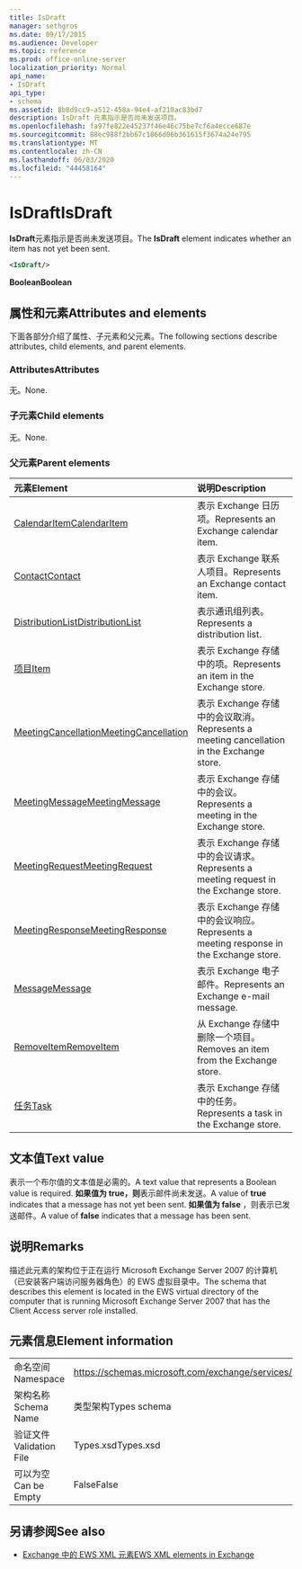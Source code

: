 ```yaml
---
title: IsDraft
manager: sethgros
ms.date: 09/17/2015
ms.audience: Developer
ms.topic: reference
ms.prod: office-online-server
localization_priority: Normal
api_name:
- IsDraft
api_type:
- schema
ms.assetid: 8b8d9cc9-a512-458a-94e4-af210ac83bd7
description: IsDraft 元素指示是否尚未发送项目。
ms.openlocfilehash: fa97fe822e45237f46e46c75be7cf6a4ecce687e
ms.sourcegitcommit: 88ec988f2bb67c1866d06b361615f3674a24e795
ms.translationtype: MT
ms.contentlocale: zh-CN
ms.lasthandoff: 06/03/2020
ms.locfileid: "44458164"
---
```

# <a name="isdraft"></a><span data-ttu-id="32e9a-103">IsDraft</span><span class="sxs-lookup"><span data-stu-id="32e9a-103">IsDraft</span></span>

<span data-ttu-id="32e9a-104">**IsDraft**元素指示是否尚未发送项目。</span><span class="sxs-lookup"><span data-stu-id="32e9a-104">The **IsDraft** element indicates whether an item has not yet been sent.</span></span> 
  
```xml
<IsDraft/>
```

 <span data-ttu-id="32e9a-105">**Boolean**</span><span class="sxs-lookup"><span data-stu-id="32e9a-105">**Boolean**</span></span>
## <a name="attributes-and-elements"></a><span data-ttu-id="32e9a-106">属性和元素</span><span class="sxs-lookup"><span data-stu-id="32e9a-106">Attributes and elements</span></span>

<span data-ttu-id="32e9a-107">下面各部分介绍了属性、子元素和父元素。</span><span class="sxs-lookup"><span data-stu-id="32e9a-107">The following sections describe attributes, child elements, and parent elements.</span></span>
  
### <a name="attributes"></a><span data-ttu-id="32e9a-108">Attributes</span><span class="sxs-lookup"><span data-stu-id="32e9a-108">Attributes</span></span>

<span data-ttu-id="32e9a-109">无。</span><span class="sxs-lookup"><span data-stu-id="32e9a-109">None.</span></span>
  
### <a name="child-elements"></a><span data-ttu-id="32e9a-110">子元素</span><span class="sxs-lookup"><span data-stu-id="32e9a-110">Child elements</span></span>

<span data-ttu-id="32e9a-111">无。</span><span class="sxs-lookup"><span data-stu-id="32e9a-111">None.</span></span>
  
### <a name="parent-elements"></a><span data-ttu-id="32e9a-112">父元素</span><span class="sxs-lookup"><span data-stu-id="32e9a-112">Parent elements</span></span>

|<span data-ttu-id="32e9a-113">**元素**</span><span class="sxs-lookup"><span data-stu-id="32e9a-113">**Element**</span></span>|<span data-ttu-id="32e9a-114">**说明**</span><span class="sxs-lookup"><span data-stu-id="32e9a-114">**Description**</span></span>|
|:-----|:-----|
|[<span data-ttu-id="32e9a-115">CalendarItem</span><span class="sxs-lookup"><span data-stu-id="32e9a-115">CalendarItem</span></span>](calendaritem.md) <br/> |<span data-ttu-id="32e9a-116">表示 Exchange 日历项。</span><span class="sxs-lookup"><span data-stu-id="32e9a-116">Represents an Exchange calendar item.</span></span>  <br/> |
|[<span data-ttu-id="32e9a-117">Contact</span><span class="sxs-lookup"><span data-stu-id="32e9a-117">Contact</span></span>](contact.md) <br/> |<span data-ttu-id="32e9a-118">表示 Exchange 联系人项目。</span><span class="sxs-lookup"><span data-stu-id="32e9a-118">Represents an Exchange contact item.</span></span>  <br/> |
|[<span data-ttu-id="32e9a-119">DistributionList</span><span class="sxs-lookup"><span data-stu-id="32e9a-119">DistributionList</span></span>](distributionlist.md) <br/> |<span data-ttu-id="32e9a-120">表示通讯组列表。</span><span class="sxs-lookup"><span data-stu-id="32e9a-120">Represents a distribution list.</span></span>  <br/> |
|[<span data-ttu-id="32e9a-121">项目</span><span class="sxs-lookup"><span data-stu-id="32e9a-121">Item</span></span>](item.md) <br/> |<span data-ttu-id="32e9a-122">表示 Exchange 存储中的项。</span><span class="sxs-lookup"><span data-stu-id="32e9a-122">Represents an item in the Exchange store.</span></span>  <br/> |
|[<span data-ttu-id="32e9a-123">MeetingCancellation</span><span class="sxs-lookup"><span data-stu-id="32e9a-123">MeetingCancellation</span></span>](meetingcancellation.md) <br/> |<span data-ttu-id="32e9a-124">表示 Exchange 存储中的会议取消。</span><span class="sxs-lookup"><span data-stu-id="32e9a-124">Represents a meeting cancellation in the Exchange store.</span></span>  <br/> |
|[<span data-ttu-id="32e9a-125">MeetingMessage</span><span class="sxs-lookup"><span data-stu-id="32e9a-125">MeetingMessage</span></span>](meetingmessage.md) <br/> |<span data-ttu-id="32e9a-126">表示 Exchange 存储中的会议。</span><span class="sxs-lookup"><span data-stu-id="32e9a-126">Represents a meeting in the Exchange store.</span></span>  <br/> |
|[<span data-ttu-id="32e9a-127">MeetingRequest</span><span class="sxs-lookup"><span data-stu-id="32e9a-127">MeetingRequest</span></span>](meetingrequest.md) <br/> |<span data-ttu-id="32e9a-128">表示 Exchange 存储中的会议请求。</span><span class="sxs-lookup"><span data-stu-id="32e9a-128">Represents a meeting request in the Exchange store.</span></span>  <br/> |
|[<span data-ttu-id="32e9a-129">MeetingResponse</span><span class="sxs-lookup"><span data-stu-id="32e9a-129">MeetingResponse</span></span>](meetingresponse.md) <br/> |<span data-ttu-id="32e9a-130">表示 Exchange 存储中的会议响应。</span><span class="sxs-lookup"><span data-stu-id="32e9a-130">Represents a meeting response in the Exchange store.</span></span>  <br/> |
|[<span data-ttu-id="32e9a-131">Message</span><span class="sxs-lookup"><span data-stu-id="32e9a-131">Message</span></span>](message-ex15websvcsotherref.md) <br/> |<span data-ttu-id="32e9a-132">表示 Exchange 电子邮件。</span><span class="sxs-lookup"><span data-stu-id="32e9a-132">Represents an Exchange e-mail message.</span></span>  <br/> |
|[<span data-ttu-id="32e9a-133">RemoveItem</span><span class="sxs-lookup"><span data-stu-id="32e9a-133">RemoveItem</span></span>](removeitem.md) <br/> |<span data-ttu-id="32e9a-134">从 Exchange 存储中删除一个项目。</span><span class="sxs-lookup"><span data-stu-id="32e9a-134">Removes an item from the Exchange store.</span></span>  <br/> |
|[<span data-ttu-id="32e9a-135">任务</span><span class="sxs-lookup"><span data-stu-id="32e9a-135">Task</span></span>](task.md) <br/> |<span data-ttu-id="32e9a-136">表示 Exchange 存储中的任务。</span><span class="sxs-lookup"><span data-stu-id="32e9a-136">Represents a task in the Exchange store.</span></span>  <br/> |
   
## <a name="text-value"></a><span data-ttu-id="32e9a-137">文本值</span><span class="sxs-lookup"><span data-stu-id="32e9a-137">Text value</span></span>

<span data-ttu-id="32e9a-138">表示一个布尔值的文本值是必需的。</span><span class="sxs-lookup"><span data-stu-id="32e9a-138">A text value that represents a Boolean value is required.</span></span> <span data-ttu-id="32e9a-139">**如果值为 true，则**表示邮件尚未发送。</span><span class="sxs-lookup"><span data-stu-id="32e9a-139">A value of **true** indicates that a message has not yet been sent.</span></span> <span data-ttu-id="32e9a-140">**如果值为 false** ，则表示已发送邮件。</span><span class="sxs-lookup"><span data-stu-id="32e9a-140">A value of **false** indicates that a message has been sent.</span></span> 
  
## <a name="remarks"></a><span data-ttu-id="32e9a-141">说明</span><span class="sxs-lookup"><span data-stu-id="32e9a-141">Remarks</span></span>

<span data-ttu-id="32e9a-142">描述此元素的架构位于正在运行 Microsoft Exchange Server 2007 的计算机（已安装客户端访问服务器角色）的 EWS 虚拟目录中。</span><span class="sxs-lookup"><span data-stu-id="32e9a-142">The schema that describes this element is located in the EWS virtual directory of the computer that is running Microsoft Exchange Server 2007 that has the Client Access server role installed.</span></span>
  
## <a name="element-information"></a><span data-ttu-id="32e9a-143">元素信息</span><span class="sxs-lookup"><span data-stu-id="32e9a-143">Element information</span></span>

|||
|:-----|:-----|
|<span data-ttu-id="32e9a-144">命名空间</span><span class="sxs-lookup"><span data-stu-id="32e9a-144">Namespace</span></span>  <br/> |https://schemas.microsoft.com/exchange/services/2006/types  <br/> |
|<span data-ttu-id="32e9a-145">架构名称</span><span class="sxs-lookup"><span data-stu-id="32e9a-145">Schema Name</span></span>  <br/> |<span data-ttu-id="32e9a-146">类型架构</span><span class="sxs-lookup"><span data-stu-id="32e9a-146">Types schema</span></span>  <br/> |
|<span data-ttu-id="32e9a-147">验证文件</span><span class="sxs-lookup"><span data-stu-id="32e9a-147">Validation File</span></span>  <br/> |<span data-ttu-id="32e9a-148">Types.xsd</span><span class="sxs-lookup"><span data-stu-id="32e9a-148">Types.xsd</span></span>  <br/> |
|<span data-ttu-id="32e9a-149">可以为空</span><span class="sxs-lookup"><span data-stu-id="32e9a-149">Can be Empty</span></span>  <br/> |<span data-ttu-id="32e9a-150">False</span><span class="sxs-lookup"><span data-stu-id="32e9a-150">False</span></span>  <br/> |
   
## <a name="see-also"></a><span data-ttu-id="32e9a-151">另请参阅</span><span class="sxs-lookup"><span data-stu-id="32e9a-151">See also</span></span>



- [<span data-ttu-id="32e9a-152">Exchange 中的 EWS XML 元素</span><span class="sxs-lookup"><span data-stu-id="32e9a-152">EWS XML elements in Exchange</span></span>](ews-xml-elements-in-exchange.md)

